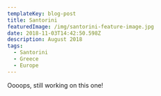 ```yaml
---
templateKey: blog-post
title: Santorini
featuredImage: /img/santorini-feature-image.jpg
date: 2018-11-03T14:42:50.598Z
description: August 2018
tags:
  - Santorini
  - Greece
  - Europe
---
```

Oooops, still working on this one!
